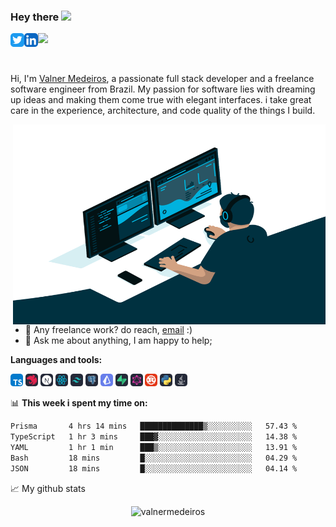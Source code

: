 ### Hey there <img src="https://media.giphy.com/media/hvRJCLFzcasrR4ia7z/giphy.gif" width="25px">
<a href="https://twitter.com/valnermedeiros">
  <img align="left" alt="Valner Medeiros | Twitter" width="22px" src="https://raw.githubusercontent.com/tandpfun/skill-icons/main/icons/Twitter.svg" />
</a>
<a href="https://www.linkedin.com/in/valner-medeiros/">
  <img align="left" alt="Valner Medeiros LinkedIN" width="22px" src="https://raw.githubusercontent.com/tandpfun/skill-icons/main/icons/LinkedIn.svg" />
</a>

![](https://visitor-badge.glitch.me/badge?page_id=valnermedeiros.valnermedeiros)

<br />

Hi, I'm [Valner Medeiros](https://github.com/valnermedeiros), a passionate full stack developer and a freelance software engineer from Brazil. My passion for software lies with dreaming up ideas and making them come true with elegant interfaces. i take great care in the experience, architecture, and code quality of the things I build.

  <img align="right" alt="GIF" src="https://raw.githubusercontent.com/valnermedeiros/valnermedeiros/master/code.gif?raw=true" width="500" height="320" />
  
- 💼 Any freelance work? do reach, [email](mailto:valner.coding@gmail.com) :)
- 💬 Ask me about anything, I am happy to help;

**Languages and tools:**  

<code><img height="20" src="https://raw.githubusercontent.com/tandpfun/skill-icons/main/icons/TypeScript.svg"></code>
<code><img height="20" src="https://raw.githubusercontent.com/tandpfun/skill-icons/main/icons/NestJS-Dark.svg"></code>
<code><img height="20" src="https://raw.githubusercontent.com/tandpfun/skill-icons/main/icons/NextJS-Dark.svg"></code>
<code><img height="20" src="https://raw.githubusercontent.com/tandpfun/skill-icons/main/icons/React-Dark.svg"></code>
<code><img height="20" src="https://raw.githubusercontent.com/tandpfun/skill-icons/main/icons/TailwindCSS-Dark.svg"></code>
<code><img height="20" src="https://raw.githubusercontent.com/tandpfun/skill-icons/main/icons/PostgreSQL-Dark.svg"></code>
<code><img height="20" src="https://raw.githubusercontent.com/tandpfun/skill-icons/main/icons/Prisma.svg"></code>
<code><img height="20" src="https://raw.githubusercontent.com/tandpfun/skill-icons/main/icons/Supabase-Dark.svg"></code>
<code><img height="20" src="https://raw.githubusercontent.com/tandpfun/skill-icons/main/icons/GraphQL-Dark.svg"></code>
<code><img height="20" src="https://raw.githubusercontent.com/tandpfun/skill-icons/main/icons/Rust.svg"></code>
<code><img height="20" src="https://raw.githubusercontent.com/tandpfun/skill-icons/main/icons/Python-Dark.svg"></code>
<code><img height="20" src="https://raw.githubusercontent.com/tandpfun/skill-icons/main/icons/Java-Dark.svg"></code>


📊 **This week i spent my time on:**
<!--START_SECTION:waka-->

```txt
Prisma       4 hrs 14 mins   ██████████████▒░░░░░░░░░░   57.43 %
TypeScript   1 hr 3 mins     ███▓░░░░░░░░░░░░░░░░░░░░░   14.38 %
YAML         1 hr 1 min      ███▒░░░░░░░░░░░░░░░░░░░░░   13.91 %
Bash         18 mins         █░░░░░░░░░░░░░░░░░░░░░░░░   04.29 %
JSON         18 mins         █░░░░░░░░░░░░░░░░░░░░░░░░   04.14 %
```

<!--END_SECTION:waka-->

📈 My github stats

<p align="center"> <img src="https://github-readme-stats.vercel.app/api?username=valnermedeiros&show_icons=true&theme=gotham" alt="valnermedeiros" />
